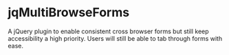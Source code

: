 jqMultiBrowseForms
==================

A jQuery plugin to enable consistent cross browser forms but still keep accessibility a high priority. Users will still be able to tab through forms with ease.
